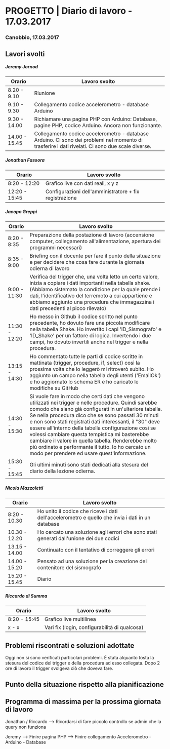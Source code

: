 


# PROGETTO | Diario di lavoro - 17.03.2017

### Canobbio, 17.03.2017

## Lavori svolti
##### Jeremy Jornod
|Orario        |Lavoro svolto                 |
|--------------|------------------------------|
|8.20 - 9.10 | Riunione|
|9.10 - 9.30 | Collegamento codice accelerometro - database Arduino |
|9.30 - 14.00 |Richiamare una pagina PHP con Arduino: Database, pagine PHP, codice Arduino. Ancora non funzionante.|
|14.00 - 15.45 |Collegamento codice accelerometro - database Arduino. Ci sono dei problemi nel momento di trasferire i dati rivelati. Ci sono due scale diverse.|

##### Jonathan Fassora
|Orario        |Lavoro svolto                 |
|--------------|------------------------------|
|8:20 - 12:20   |Grafico live con dati reali, x y z|
|12:20 - 15:45   |Configurazioni dell'amministratore + fix registrazione|


##### Jacopo Greppi
|Orario        |Lavoro svolto                                     |
|--------------|--------------------------------------------------|
|8:20 - 8:35   |Preparazione della postazione di lavoro (accensione computer, collegamento all'alimentazione, apertura dei programmi necessari)|
|8:35 - 9:00   |Briefing con il docente per fare il punto della situazione e per decidere che cosa fare durante la giornata odierna di lavoro|
|9:00 - 11:30  |Verifica del trigger che, una volta letto un certo valore, inizia a copiare i dati importanti nella tabella shake. (Abbiamo sistemato la condizione per la quale prende i dati, l'identificativo del terremoto a cui appartiene e abbiamo aggiunto una procedura che immagazzina i dati precedenti al picco rilevato)|
|11:30 - 12:20 |Ho messo in Github il codice scritto nel punto precedente, ho dovuto fare una piccola modificare nella tabella Shake. Ho invertito i capi 'ID_Sismografo' e 'ID_Shake' per un fattore di logica. Invertendo i due campi, ho dovuto invertili anche nel trigger e nella procedura.|
|13:15 - 14:30 |Ho commentato tutte le parti di codice scritte in mattinata (trigger, procedure, if, select) così la prossima volta che lo leggerò mi ritroverò subito. Ho aggiunto un campo nella tabella degli utenti ('EmailOk') e ho aggiornato lo schema ER e ho caricato le modifiche su GitHub|.
|14:30 - 15:30 |Si vuole fare in modo che certi dati che vengono utilizzati nei trigger e nelle procedure. Quindi sarebbe comodo che siano già configurati in un'ulteriore tabella. Se nella procedura dico che se sono passati 30 minuti e non sono stati registrati dati interessanti, il "30" deve essere all'interno della tabella configurazione così se volessi cambiare questa tempistica mi basterebbe cambiare il valore in quella tabella. Renderebbe molto più ordinato e performante il tutto. Io ho cercato un modo per prendere ed usare quest'informazione.|
|15:30 - 15:45 |Gli ultimi minuti sono stati dedicati alla stesura del diario della lezione odierna.|

##### Nicola Mazzoletti
|Orario        |Lavoro svolto                 |
|--------------|------------------------------|
|8:20 - 10.30  |Ho unito il codice che riceve i dati dell'accelerometro e quello che invia i dati in un database
|10.30 - 12.20 |Ho cercato una soluzione agli errori che sono stati generati dall'unione dei due codici
|13.15 - 14.00|Continuato con il tentativo di correggere gli errori|
|14.00 - 15.20|Pensato ad una soluzione per la creazione del contenitore del sismografo|   
|15.20 - 15.45|Diario|  

##### Riccardo di Summa
|Orario        |Lavoro svolto                 |
|--------------|------------------------------|
|8:20 - 15:45   |Grafico live multilinea|
|x - x   |Vari fix (login, configurabilità di qualcosa)|


##  Problemi riscontrati e soluzioni adottate
Oggi non si sono verificati particolari problemi. È stata alquanto tosta la stesura del codice del trigger e della procedura ad esso collegata. Dopo 2 ore di lavoro il trigger svolgeva ciò che doveva fare.



##  Punto della situazione rispetto alla pianificazione


## Programma di massima per la prossima giornata di lavoro
Jonathan / Riccardo --> Ricordarsi di fare piccolo controllo se admin che la query non funziona


Jeremy --> Finire pagina PHP
       --> Finire collegamento Accelerometro - Arduino - Database
      


